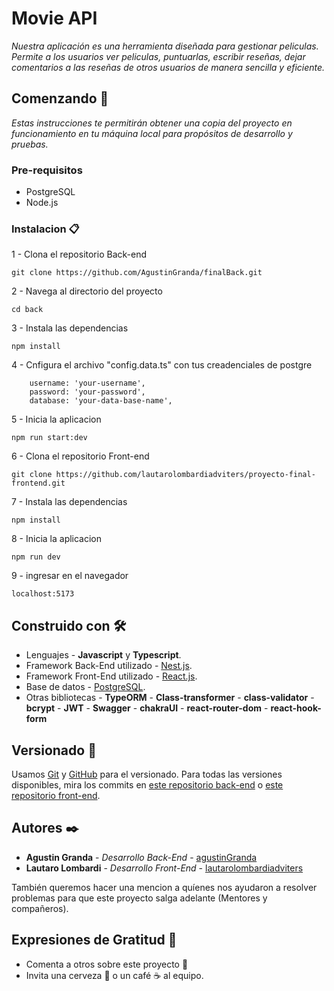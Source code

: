 # Movie API

_Nuestra aplicación es una herramienta diseñada para gestionar peliculas. Permite a los usuarios ver peliculas, puntuarlas, escribir reseñas, dejar comentarios a las reseñas de otros usuarios de manera sencilla y eficiente._

## Comenzando 🚀

_Estas instrucciones te permitirán obtener una copia del proyecto en funcionamiento en tu máquina local para propósitos de desarrollo y pruebas._

### Pre-requisitos

* PostgreSQL
* Node.js


### Instalacion 📋

1 - Clona el repositorio Back-end
```
git clone https://github.com/AgustinGranda/finalBack.git
```

2 - Navega al directorio del proyecto
```
cd back
```

3 - Instala las dependencias
```
npm install
```
4 - Cnfigura el archivo "config.data.ts" con tus creadenciales de postgre
```
    username: 'your-username',
    password: 'your-password',
    database: 'your-data-base-name',
```

5 - Inicia la aplicacion
```
npm run start:dev
```

6 - Clona el repositorio Front-end
```
git clone https://github.com/lautarolombardiadviters/proyecto-final-frontend.git
```

7 - Instala las dependencias
```
npm install
```

8 - Inicia la aplicacion
```
npm run dev
```
9 - ingresar en el navegador
```
localhost:5173
```


## Construido con 🛠️

* Lenguajes - **Javascript** y **Typescript**.
* Framework Back-End utilizado - [Nest.js](https://docs.nestjs.com/).
* Framework Front-End utilizado - [React.js](https://es.react.dev/).
* Base de datos - [PostgreSQL](https://www.postgresql.org/).
* Otras bibliotecas - **TypeORM** - **Class-transformer** - **class-validator** - **bcrypt** - **JWT** - **Swagger** - **chakraUI** - **react-router-dom** - **react-hook-form**

## Versionado 📌

Usamos [Git](https://git-scm.com/) y [GitHub](https://github.com/) para el versionado. Para todas las versiones disponibles, mira los commits en [este repositorio back-end](https://github.com/AgustinGranda/finalBack/commits/main/) o [este repositorio front-end](https://github.com/lautarolombardiadviters/proyecto-final-frontend/commits/master/).


## Autores ✒️

* **Agustin Granda** - *Desarrollo Back-End* - [agustinGranda](https://github.com/AgustinGranda)
* **Lautaro Lombardi** - *Desarrollo Front-End* - [lautarolombardiadviters](https://github.com/lautarolombardiadviters)

También queremos hacer una mencion a quíenes nos ayudaron a resolver problemas para que este proyecto salga adelante (Mentores y compañeros). 

## Expresiones de Gratitud 🎁

* Comenta a otros sobre este proyecto 📢
* Invita una cerveza 🍺 o un café ☕ al equipo.
